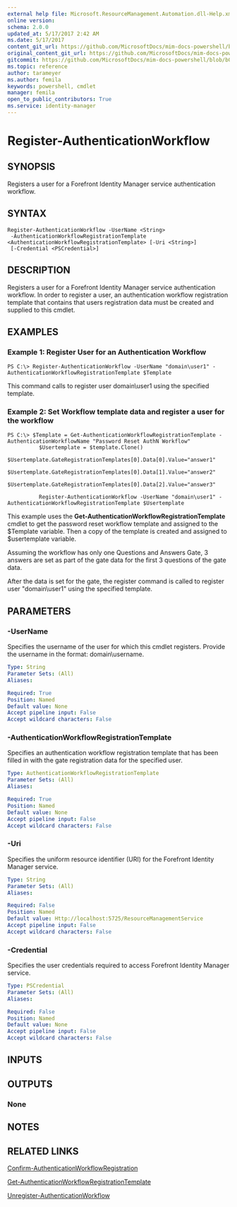 ```yaml
---
external help file: Microsoft.ResourceManagement.Automation.dll-Help.xml
online version: 
schema: 2.0.0
updated_at: 5/17/2017 2:42 AM
ms.date: 5/17/2017
content_git_url: https://github.com/MicrosoftDocs/mim-docs-powershell/blob/master/mim-cmdlets/FIMAutomation/vlatest/Register-AuthenticationWorkflow.md
original_content_git_url: https://github.com/MicrosoftDocs/mim-docs-powershell/blob/master/mim-cmdlets/FIMAutomation/vlatest/Register-AuthenticationWorkflow.md
gitcommit: https://github.com/MicrosoftDocs/mim-docs-powershell/blob/b087c1fa22e293ca887d71e98791a50333e0c2ab/mim-cmdlets/FIMAutomation/vlatest/Register-AuthenticationWorkflow.md
ms.topic: reference
author: tarameyer
ms.author: femila
keywords: powershell, cmdlet
manager: femila
open_to_public_contributors: True
ms.service: identity-manager
---
```


# Register-AuthenticationWorkflow

## SYNOPSIS
Registers a user for a Forefront Identity Manager service authentication workflow.

## SYNTAX

```
Register-AuthenticationWorkflow -UserName <String>
 -AuthenticationWorkflowRegistrationTemplate <AuthenticationWorkflowRegistrationTemplate> [-Uri <String>]
 [-Credential <PSCredential>]
```

## DESCRIPTION
Registers a user for a Forefront Identity Manager service authentication workflow. 
In order to register a user, an authentication workflow registration template that contains that users registration data must be created and supplied to this cmdlet.

## EXAMPLES

### Example 1: Register User for an Authentication Workflow
```
PS C:\> Register-AuthenticationWorkflow -UserName "domain\user1" -AuthenticationWorkflowRegistrationTemplate $Template
```

This command calls to register user domain\user1 using the specified template.

### Example 2: Set Workflow template data and register a user for the workflow 
```
PS C:\> $Template = Get-AuthenticationWorkflowRegistrationTemplate -AuthenticationWorkflowName "Password Reset AuthN Workflow"
          $Usertemplate = $template.Clone()
          $Usertemplate.GateRegistrationTemplates[0].Data[0].Value="answer1"
          $Usertemplate.GateRegistrationTemplates[0].Data[1].Value="answer2"
          $Usertemplate.GateRegistrationTemplates[0].Data[2].Value="answer3"

          Register-AuthenticationWorkflow -UserName "domain\user1" -AuthenticationWorkflowRegistrationTemplate $Usertemplate
```

This example uses the **Get-AuthenticationWorkflowRegistrationTemplate** cmdlet to get the password reset workflow template and assigned to the $Template variable.
Then a copy of the template is created and assigned to $usertemplate variable.

Assuming the workflow has only one Questions and Answers Gate, 3 answers are set as part of the gate data for the first 3 questions of the gate data.

After the data is set for the gate, the register command is called to register user "domain\user1" using the specified template.

## PARAMETERS

### -UserName
Specifies the username of the user for which this cmdlet registers. 
Provide the username in the format: domain\username.

```yaml
Type: String
Parameter Sets: (All)
Aliases: 

Required: True
Position: Named
Default value: None
Accept pipeline input: False
Accept wildcard characters: False
```

### -AuthenticationWorkflowRegistrationTemplate
Specifies an authentication workflow registration template that has been filled in with the gate registration data for the specified user.

```yaml
Type: AuthenticationWorkflowRegistrationTemplate
Parameter Sets: (All)
Aliases: 

Required: True
Position: Named
Default value: None
Accept pipeline input: False
Accept wildcard characters: False
```

### -Uri
Specifies the uniform resource identifier (URI) for the Forefront Identity Manager service.

```yaml
Type: String
Parameter Sets: (All)
Aliases: 

Required: False
Position: Named
Default value: Http://localhost:5725/ResourceManagementService
Accept pipeline input: False
Accept wildcard characters: False
```

### -Credential
Specifies the user credentials required to access Forefront Identity Manager service.

```yaml
Type: PSCredential
Parameter Sets: (All)
Aliases: 

Required: False
Position: Named
Default value: None
Accept pipeline input: False
Accept wildcard characters: False
```

## INPUTS

## OUTPUTS

### None

## NOTES

## RELATED LINKS

[Confirm-AuthenticationWorkflowRegistration](xref:FIMAutomation/vlatest/Confirm-AuthenticationWorkflowRegistration.md)

[Get-AuthenticationWorkflowRegistrationTemplate](xref:FIMAutomation/vlatest/Get-AuthenticationWorkflowRegistrationTemplate.md)

[Unregister-AuthenticationWorkflow](xref:FIMAutomation/vlatest/Unregister-AuthenticationWorkflow.md)
